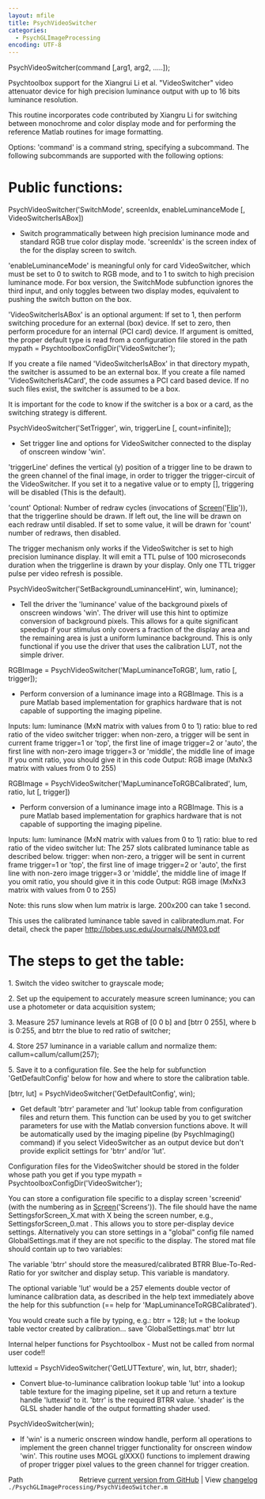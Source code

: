```yaml
---
layout: mfile
title: PsychVideoSwitcher
categories:
  - PsychGLImageProcessing
encoding: UTF-8
---
```


PsychVideoSwitcher(command [,arg1, arg2, .....]);

Psychtoolbox support for the Xiangrui Li et al. "VideoSwitcher" video
attenuator device for high precision luminance output with up to 16 bits
luminance resolution.

This routine incorporates code contributed by Xiangru Li for switching
between monochrome and color display mode and for performing the
reference Matlab routines for image formatting.

Options: 'command' is a command string, specifying a subcommand. The
following subcommands are supported with the following options:

# Public functions:


PsychVideoSwitcher('SwitchMode', screenIdx, enableLuminanceMode [, VideoSwitcherIsABox])
- Switch programmatically between high precision luminance mode and
standard RGB true color display mode. 'screenIdx' is the screen index of the
for the display screen to switch.

'enableLuminanceMode' is meaningful only for card VideoSwitcher, which
must be set to 0 to switch to RGB mode, and to 1 to switch to high
precision luminance mode. For box version, the SwitchMode subfunction
ignores the third input, and only toggles between two display modes,
equivalent to pushing the switch button on the box.

'VideoSwitcherIsABox' is an optional argument: If set to 1, then perform
switching procedure for an external (box) device. If set to zero, then
perform procedure for an internal (PCI card) device. If argument is
omitted, the proper default type is read from a configuration file stored
in the path mypath = PsychtoolboxConfigDir('VideoSwitcher');

If you create a file named 'VideoSwitcherIsABox' in that directory
mypath, the switcher is assumed to be an external box. If you create a
file named 'VideoSwitcherIsACard', the code assumes a PCI card based
device. If no such files exist, the switcher is assumed to be a box.

It is important for the code to know if the switcher is a box or a card,
as the switching strategy is different.


PsychVideoSwitcher('SetTrigger', win, triggerLine [, count=infinite]);
- Set trigger line and options for VideoSwitcher connected to the display
of onscreen window 'win'.

'triggerLine' defines the vertical (y) position of a trigger line to be
drawn to the green channel of the final image, in order to trigger the
trigger-circuit of the VideoSwitcher. If you set it to a negative value
or to empty [], triggering will be disabled (This is the default).

'count' Optional: Number of redraw cycles (invocations of
[Screen](/docs/Screen)('[Flip](/docs/Flip)')), that the triggerline should be drawn. If left out, the
line will be drawn on each redraw until disabled. If set to some value,
it will be drawn for 'count' number of redraws, then disabled.

The trigger mechanism only works if the VideoSwitcher is set to high
precision luminance display. It will emit a TTL pulse of 100 microseconds
duration when the triggerline is drawn by your display. Only one TTL
trigger pulse per video refresh is possible.


PsychVideoSwitcher('SetBackgroundLuminanceHint', win, luminance);
- Tell the driver the 'luminance' value of the background pixels of
onscreen windows 'win'. The driver will use this hint to optimize
conversion of background pixels. This allows for a quite significant
speedup if your stimulus only covers a fraction of the display area and
the remaining area is just a uniform luminance background. This is only
functional if you use the driver that uses the calibration LUT, not the
simple driver.


RGBImage = PsychVideoSwitcher('MapLuminanceToRGB', lum, ratio [, trigger]);
- Perform conversion of a luminance image into a RGBImage. This is a pure
Matlab based implementation for graphics hardware that is not capable of
supporting the imaging pipeline.

 Inputs:
    lum: luminance (MxN matrix with values from 0 to 1)
    ratio: blue to red ratio of the video switcher
    trigger: when non-zero, a trigger will be sent in current frame
        trigger=1 or 'top', the first line of image
        trigger=2 or 'auto',  the first line with non-zero image
        trigger=3 or 'middle', the middle line of image
    If you omit ratio, you should give it in this code
 Output: RGB image (MxNx3 matrix with values from 0 to 255)


RGBImage = PsychVideoSwitcher('MapLuminanceToRGBCalibrated', lum, ratio, lut [, trigger])
- Perform conversion of a luminance image into a RGBImage. This is a pure
Matlab based implementation for graphics hardware that is not capable of
supporting the imaging pipeline.

 Inputs:
    lum: luminance (MxN matrix with values from 0 to 1)
    ratio: blue to red ratio of the video switcher
    lut: The 257 slots calibrated luminance table as described below.
    trigger: when non-zero, a trigger will be sent in current frame
        trigger=1 or 'top', the first line of image
        trigger=2 or 'auto',  the first line with non-zero image
        trigger=3 or 'middle', the middle line of image
    If you omit ratio, you should give it in this code
 Output: RGB image (MxNx3 matrix with values from 0 to 255)

Note: this runs slow when lum matrix is large. 200x200 can take 1 second.

This uses the calibrated luminance table saved in calibratedlum.mat.
For detail, check the paper http://lobes.usc.edu/Journals/JNM03.pdf

# The steps to get the table:

 1\. Switch the video switcher to grayscale mode;

 2\. Set up the equipement to accurately measure screen luminance;
    you can use a photometer or data acquisition system;

 3\. Measure 257 luminance levels at RGB of [0 0 b] and [btrr 0 255],
    where b is 0:255, and btrr the blue to red ratio of switcher;

 4\. Store 257 luminance in a variable callum and normalize them:
    callum=callum/callum(257);

 5\. Save it to a configuration file. See the help for subfunction
    'GetDefaultConfig' below for how and where to store the calibration
    table.


[btrr, lut] = PsychVideoSwitcher('GetDefaultConfig', win);
- Get default 'btrr' parameter and 'lut' lookup table from configuration
files and return them. This function can be used by you to get switcher
parameters for use with the Matlab conversion functions above. It will be
automatically used by the imaging pipeline (by PsychImaging() command) if
you select VideoSwitcher as an output device but don't provide explicit
settings for 'btrr' and/or 'lut'.

Configuration files for the VideoSwitcher should be stored in the folder
whose path you get if you type mypath = PsychtoolboxConfigDir('VideoSwitcher');

You can store a configuration file specific to a display screen
'screenid' (with the numbering as in [Screen](/docs/Screen)('Screens')). The file should
have the name SettingsforScreen\_X.mat with X being the screen number,
e.g., SettingsforScreen\_0.mat . This allows you to store per-display
device settings. Alternatively you can store settings in a "global"
config file named GlobalSettings.mat if they are not specific to the
display. The stored mat file should contain up to two variables:

The variable 'btrr' should store the measured/calibrated BTRR
Blue-To-Red-Ratio for yor switcher and display setup. This variable is
mandatory.

The optional variable 'lut' would be a 257 elements double vector of
luminance calibration data, as described in the help text immediately
above the help for this subfunction (== help for
'MapLuminanceToRGBCalibrated').

You would create such a file by typing, e.g.:
btrr = 128;
lut = the lookup table vector created by calibration...
save 'GlobalSettings.mat' btrr lut




Internal helper functions for Psychtoolbox - Must not be called from
normal user code!!

luttexid = PsychVideoSwitcher('GetLUTTexture', win, lut, btrr, shader);
- Convert blue-to-luminance calibration lookup table 'lut' into a lookup
table texture for the imaging pipeline, set it up and return a texture
handle 'luttexid' to it. 'btrr' is the required BTRR value. 'shader' is
the GLSL shader handle of the output formatting shader used.


PsychVideoSwitcher(win);
- If 'win' is a numeric onscreen window handle, perform all operations to
implement the green channel trigger functionality for onscreen window
'win'. This routine uses MOGL glXXX() functions to implement drawing of
proper trigger pixel values to the green channel for trigger creation.



<div class="code_header" style="text-align:right;">
  <span style="float:left;">Path&nbsp;&nbsp;</span> <span class="counter">Retrieve <a href=
  "https://raw.github.com/Psychtoolbox-3/Psychtoolbox-3/beta/./PsychGLImageProcessing/PsychVideoSwitcher.m">current version from GitHub</a> | View <a href=
  "https://github.com/Psychtoolbox-3/Psychtoolbox-3/commits/beta/./PsychGLImageProcessing/PsychVideoSwitcher.m">changelog</a></span>
</div>
<div class="code">
  <code>./PsychGLImageProcessing/PsychVideoSwitcher.m</code>
</div>
